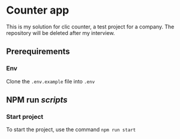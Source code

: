 # Counter app

This is my solution for clic counter, a test project for a company. The repository will be deleted after my interview.

## Prerequirements
### Env
Clone the `.env.example` file into `.env`

## NPM run *scripts*
### Start project
To start the project, use the command `npm run start`

